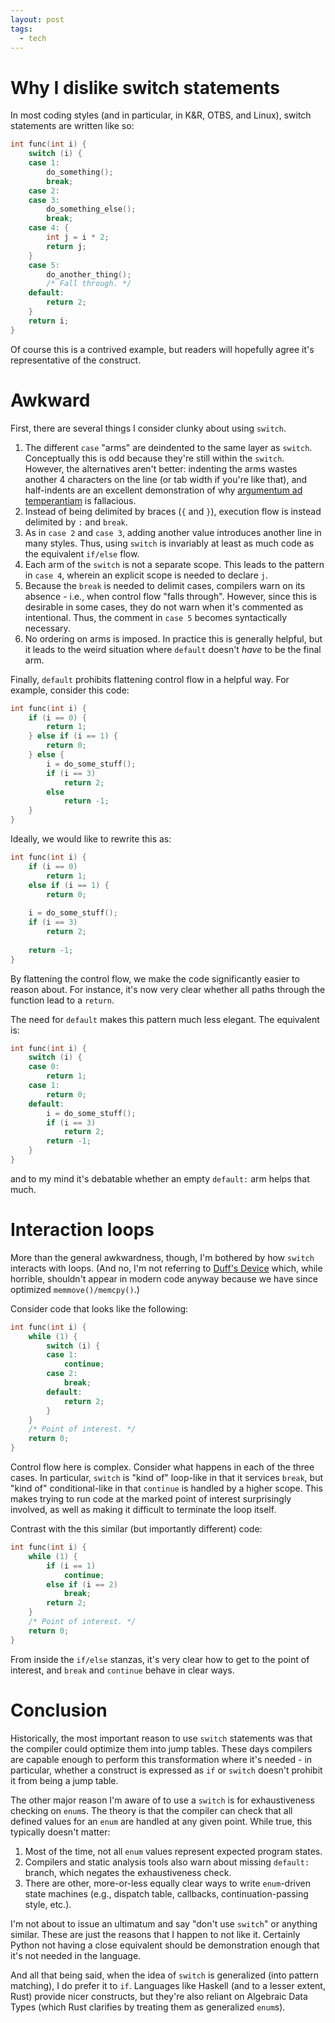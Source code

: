 ```yaml
---
layout: post
tags:
  - tech
---
```


# Why I dislike switch statements

In most coding styles (and in particular, in K&R, OTBS, and Linux), switch
statements are written like so:

```C
int func(int i) {
    switch (i) {
    case 1:
        do_something();
        break;
    case 2:
    case 3:
        do_something_else();
        break;
    case 4: {
        int j = i * 2;
        return j;
    }
    case 5:
        do_another_thing();
        /* Fall through. */
    default:
        return 2;
    }
    return i;
}
```

Of course this is a contrived example, but readers will hopefully agree it's
representative of the construct.

# Awkward

First, there are several things I consider clunky about using `switch`.

1. The different `case` "arms" are deindented to the same layer as `switch`.
   Conceptually this is odd because they're still within the `switch`.
   However, the alternatives aren't better: indenting the arms wastes another
   4 characters on the line (or tab width if you're like that), and
   half-indents are an excellent demonstration of why [argumentum ad
   temperantiam](https://en.wikipedia.org/wiki/Argument_to_moderation) is
   fallacious.
1. Instead of being delimited by braces (`{` and `}`), execution flow is
   instead delimited by `:` and `break`.
1. As in `case 2` and `case 3`, adding another value introduces another line
   in many styles.  Thus, using `switch` is invariably at least as much code
   as the equivalent `if/else` flow.
1. Each arm of the `switch` is not a separate scope.  This leads to the
   pattern in `case 4`, wherein an explicit scope is needed to declare `j`.
1. Because the `break` is needed to delimit cases, compilers warn on its
   absence - i.e., when control flow "falls through".  However, since this is
   desirable in some cases, they do not warn when it's commented as
   intentional.  Thus, the comment in `case 5` becomes syntactically
   necessary.
1. No ordering on arms is imposed.  In practice this is generally helpful, but
   it leads to the weird situation where `default` doesn't *have* to be the
   final arm.

Finally, `default` prohibits flattening control flow in a helpful way.
For example, consider this code:

```C
int func(int i) {
    if (i == 0) {
        return 1;
    } else if (i == 1) {
        return 0;
    } else {
        i = do_some_stuff();
        if (i == 3)
            return 2;
        else
            return -1;
    }
}
```

Ideally, we would like to rewrite this as:

```C
int func(int i) {
    if (i == 0)
        return 1;
    else if (i == 1) {
        return 0;
    
    i = do_some_stuff();
    if (i == 3)
        return 2;
    
    return -1;
}
```

By flattening the control flow, we make the code significantly easier to
reason about.  For instance, it's now very clear whether all paths through the
function lead to a `return`.

The need for `default` makes this pattern much less elegant.  The equivalent is:

```C
int func(int i) {
    switch (i) {
    case 0:
        return 1;
    case 1:
        return 0;
    default:
        i = do_some_stuff();
        if (i == 3)
            return 2;
        return -1;
    }
}
```

and to my mind it's debatable whether an empty `default:` arm helps that much.

# Interaction loops

More than the general awkwardness, though, I'm bothered by how `switch`
interacts with loops.  (And no, I'm not referring to [Duff's
Device](https://en.wikipedia.org/wiki/Duff%27s_device) which, while horrible,
shouldn't appear in modern code anyway because we have since optimized
`memmove()/memcpy()`.)

Consider code that looks like the following:

```C
int func(int i) {
    while (1) {
        switch (i) {
        case 1:
            continue;
        case 2:
            break;
        default:
            return 2;
        }
    }
    /* Point of interest. */
    return 0;
}
```

Control flow here is complex.  Consider what happens in each of the three
cases.  In particular, `switch` is "kind of" loop-like in that it services
`break`, but "kind of" conditional-like in that `continue` is handled by a
higher scope.  This makes trying to run code at the marked point of interest
surprisingly involved, as well as making it difficult to terminate the loop
itself.

Contrast with the this similar (but importantly different) code:

```C
int func(int i) {
    while (1) {
        if (i == 1)
            continue;
        else if (i == 2)
            break;
        return 2;
    }
    /* Point of interest. */
    return 0;
}
```

From inside the `if/else` stanzas, it's very clear how to get to the point of
interest, and `break` and `continue` behave in clear ways.

# Conclusion

Historically, the most important reason to use `switch` statements was that
the compiler could optimize them into jump tables.  These days compilers are
capable enough to perform this transformation where it's needed - in
particular, whether a construct is expressed as `if` or `switch` doesn't
prohibit it from being a jump table.

The other major reason I'm aware of to use a `switch` is for exhaustiveness
checking on `enum`s.  The theory is that the compiler can check that all
defined values for an `enum` are handled at any given point.  While true, this
typically doesn't matter:

1. Most of the time, not all `enum` values represent expected program states.
1. Compilers and static analysis tools also warn about missing `default:`
   branch, which negates the exhaustiveness check.
1. There are other, more-or-less equally clear ways to write `enum`-driven
   state machines (e.g., dispatch table, callbacks, continuation-passing
   style, etc.).

I'm not about to issue an ultimatum and say "don't use `switch`" or anything
similar.  These are just the reasons that I happen to not like it.  Certainly
Python not having a close equivalent should be demonstration enough that it's
not needed in the language.

And all that being said, when the idea of `switch` is generalized (into
pattern matching), I do prefer it to `if`.  Languages like Haskell (and to a
lesser extent, Rust) provide nicer constructs, but they're also reliant on
Algebraic Data Types (which Rust clarifies by treating them as generalized
`enum`s).

